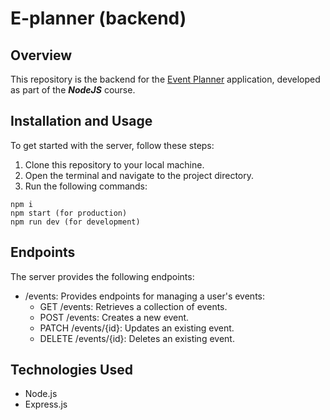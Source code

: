 # E-planner (backend)

## Overview

This repository is the backend for the
[Event Planner](https://github.com/BlackyHat/E-planner) application, developed
as part of the **_NodeJS_** course.

## Installation and Usage

To get started with the server, follow these steps:

1. Clone this repository to your local machine.
2. Open the terminal and navigate to the project directory.
3. Run the following commands:

```
npm i
npm start (for production)
npm run dev (for development)
```

## Endpoints

The server provides the following endpoints:

- /events: Provides endpoints for managing a user's events:
  - GET /events: Retrieves a collection of events.
  - POST /events: Creates a new event.
  - PATCH /events/{id}: Updates an existing event.
  - DELETE /events/{id}: Deletes an existing event.

## Technologies Used

- Node.js
- Express.js
